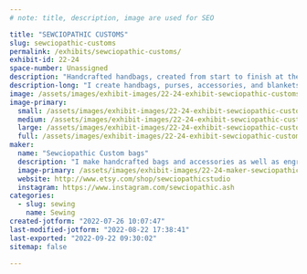 ```yaml
---
# note: title, description, image are used for SEO

title: "SEWCIOPATHIC CUSTOMS"
slug: sewciopathic-customs
permalink: /exhibits/sewciopathic-customs/
exhibit-id: 22-24
space-number: Unassigned
description: "Handcrafted handbags, created from start to finish at the event. "
description-long: "I create handbags, purses, accessories, and blankets at my table. I travel with my sewing machine and an array of tools to demonstrate the process."
image: /assets/images/exhibit-images/22-24-exhibit-sewciopathic-customs-screenshot-20220726-100211-2-large.png
image-primary: 
  small: /assets/images/exhibit-images/22-24-exhibit-sewciopathic-customs-screenshot-20220726-100211-2-small.png
  medium: /assets/images/exhibit-images/22-24-exhibit-sewciopathic-customs-screenshot-20220726-100211-2-medium.png
  large: /assets/images/exhibit-images/22-24-exhibit-sewciopathic-customs-screenshot-20220726-100211-2-large.png
  full: /assets/images/exhibit-images/22-24-exhibit-sewciopathic-customs-screenshot-20220726-100211-2-full.png
maker: 
  name: "Sewciopathic Custom bags"
  description: "I make handcrafted bags and accessories as well as engrave leather patches and panels. I travel with a sewing machine and demonstrate the bag-creation process from start to finish."
  image-primary: /assets/images/exhibit-images/22-24-maker-sewciopathic-customs-sewciopathic-2-medium.jpg
  website: http://www.etsy.com/shop/sewciopathicstudio 
  instagram: https://www.instagram.com/sewciopathic.ash
categories: 
  - slug: sewing
    name: Sewing
created-jotform: "2022-07-26 10:07:47"
last-modified-jotform: "2022-08-22 17:38:41"
last-exported: "2022-09-22 09:30:02"
sitemap: false

---
```

